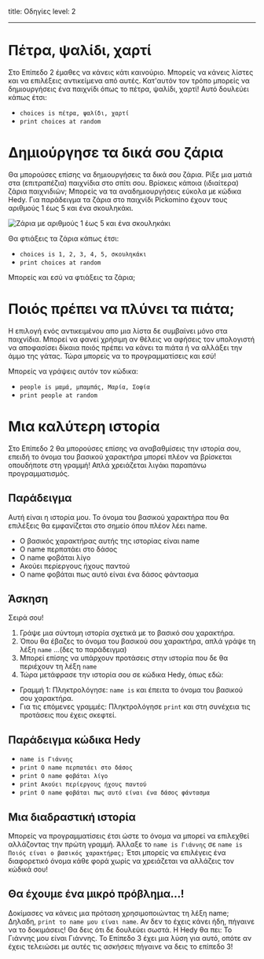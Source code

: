 title: Οδηγίες level: 2

---

# Πέτρα, ψαλίδι, χαρτί

Στο Επίπεδο 2 έμαθες να κάνεις κάτι καινούριο. Μπορείς να κάνεις λίστες και να επιλέξεις αντικείμενα από αυτές. Κατ'αυτόν τον τρόπο μπορείς να δημιουργήσεις ένα παιχνίδι όπως το πέτρα, ψαλίδι, χαρτί! Αυτό δουλεύει κάπως έτσι:

- `choices is πέτρα, ψαλίδι, χαρτί`
- `print choices at random`

# Δημιούργησε τα δικά σου ζάρια

Θα μπορούσες επίσης να δημιουργήσεις τα δικά σου ζάρια. Ρίξε μια ματιά στα (επιτραπέζια) παιχνίδια στο σπίτι σου. Βρίσκεις κάποια (ιδιαίτερα) ζάρια παιχνιδιών; Μπορείς να τα αναδημιουργήσεις εύκολα με κώδικα Hedy. Για παράδειγμα τα ζάρια στο παιχνίδι Pickomino έχουν τους αριθμούς 1 έως 5 και ένα σκουληκάκι.

![Ζάρια με αριθμούς 1 έως 5 και ένα σκουληκάκι](https://cdn.jsdelivr.net/gh/felienne/hedy@24f19e9ac16c981517e7243120bc714912407eb5/coursedata/img/dobbelsteen.jpeg)

Θα φτιάξεις τα ζάρια κάπως έτσι:

- `choices is 1, 2, 3, 4, 5, σκουληκάκι`
- `print choices at random`

Μπορείς και εσύ να φτιάξεις τα ζάρια;

# Ποιός πρέπει να πλύνει τα πιάτα;

Η επιλογή ενός αντικειμένου απο μια λίστα δε συμβαίνει μόνο στα παιχνίδια. Μπορεί να φανεί χρήσιμη αν θέλεις να αφήσεις τον υπολογιστή να αποφασίσει δίκαια ποιός πρέπει να κάνει τα πιάτα ή να αλλάξει την άμμο της γάτας. Τώρα μπορείς να το προγραμματίσεις και εσύ!

Μπορείς να γράψεις αυτόν τον κώδικα:

- `people is μαμά, μπαμπάς, Μαρία, Σοφία`
- `print people at random`

# Μια καλύτερη ιστορία

Στο Επίπεδο 2 θα μπορούσες επίσης να αναβαθμίσεις την ιστορία σου, επειδή το όνομα του βασικού χαρακτήρα μπορεί πλέον να βρίσκεται οπουδήποτε στη γραμμή! Απλά χρειάζεται λιγάκι παραπάνω προγραμματισμός.

## Παράδειγμα

Αυτή είναι η ιστορία μου. Το όνομα του βασικού χαρακτήρα που θα επιλέξεις θα εμφανίζεται στο σημείο όπου πλέον λέει name.

- Ο βασικός χαρακτήρας αυτής της ιστορίας είναι name
- Ο name περπατάει στο δάσος
- Ο name φοβάται λίγο
- Ακούει περίεργους ήχους παντού
- Ο name φοβάται πως αυτό είναι ένα δάσος φάντασμα

## Άσκηση

Σειρά σου!

1. Γράψε μια σύντομη ιστορία σχετικά με το βασικό σου χαρακτήρα.
2. Όπου θα έβαζες το όνομα του βασικού σου χαρακτήρα, απλά γράψε τη λέξη `name` ...(δες το παράδειγμα)
3. Μπορεί επίσης να υπάρχουν προτάσεις στην ιστορία που δε θα περιέχουν τη λέξη `name`
4. Τώρα μετάφρασε την ιστορία σου σε κώδικα Hedy, όπως εδώ:

- Γραμμή 1: Πληκτρολόγησε: `name is` και έπειτα το όνομα του βασικού σου χαρακτήρα.
- Για τις επόμενες γραμμές: Πληκτρολόγησε `print` και στη συνέχεια τις προτάσεις που έχεις σκεφτεί.

## Παράδειγμα κώδικα Hedy

- `name is Γιάννης`
- `print Ο name περπατάει στο δάσος`
- `print Ο name φοβάται λίγο`
- `print Ακούει περίεργους ήχους παντού`
- `print Ο name φοβάται πως αυτό είναι ένα δάσος φάντασμα`

## Μια διαδραστική ιστορία

Μπορείς να προγραμματίσεις έτσι ώστε το όνομα να μπορεί να επιλεχθεί αλλάζοντας την πρώτη γραμμή. Άλλαξε το `name is Γιάννης` σε `name is Ποιός είναι ο βασικός χαρακτήρας;` Έτσι μπορείς να επιλέγεις ένα διαφορετικό όνομα κάθε φορά χωρίς να χρειάζεται να αλλάζεις τον κώδικά σου!

## Θα έχουμε ένα μικρό πρόβλημα…!

Δοκίμασες να κάνεις μια πρόταση χρησιμοποιώντας τη λέξη name; Δηλαδη, `print το name μου είναι name`. Αν δεν το έχεις κάνει ήδη, πήγαινε να το δοκιμάσεις! Θα δεις ότι δε δουλεύει σωστά. H Hedy θα πει: To Γιάννης μου είναι Γιάννης. To Επίπεδο 3 έχει μια λύση για αυτό, οπότε αν έχεις τελειώσει με αυτές τις ασκήσεις πήγαινε να δεις το επίπεδο 3!
